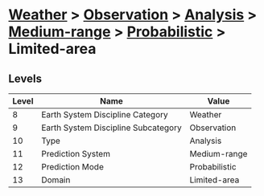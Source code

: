 # [Weather](../../../../..) > [Observation](../../../..) > [Analysis](../../..) > [Medium-range](../..) > [Probabilistic](..) > Limited-area

## Levels

| Level | Name | Value |
|-----|-----|-----|
| 8 | Earth System Discipline Category | Weather |
| 9 | Earth System Discipline Subcategory | Observation |
| 10 | Type | Analysis |
| 11 | Prediction System | Medium-range |
| 12 | Prediction Mode | Probabilistic |
| 13 | Domain | Limited-area |
